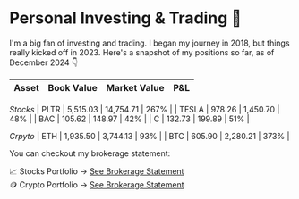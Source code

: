 # Personal Investing & Trading 🤑

I'm a big fan of investing and trading. I began my journey in 2018, but things really kicked off in 2023. Here's a snapshot of my positions so far, as of December 2024 👇

| Asset   | Book Value     | Market Value  | P&L  |  
| :---:  |  :---: |  :---: | :---: |

*Stocks*
| PLTR   | 5,515.03     | 14,754.71    | 267%  |
| TESLA    | 978.26       | 1,450.70     | 48% |
| BAC    | 105.62    | 148.97    | 42% |
| C    | 132.73      | 199.89    | 51% |

*Crpyto*
| ETH    | 1,935.50      | 3,744.13    | 93% |
| BTC    | 605.90     | 2,280.21    | 373% |

You can checkout my brokerage statement:

📈 Stocks Portfolio → [See Brokerage Statement](brokerage_statements/Nov_2024_WealthSimple.pdf)\
🪙 Crypto Portfolio → [See Brokerage Statement](brokerage_statements/Nov_2024_Newton.pdf)
